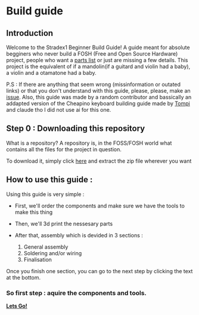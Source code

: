 # Build guide

## Introduction

Welcome to the Stradex1 Beginner Build Guide! A guide meant for absolute begginers who never build a FOSH (Free and Open Source Hardware) project, people who want a [parts list](OrderGuide.md) or just are missing a few details. This project is the equivalent of if a mandolin(if a guitard and violin had a baby), a violin and a otamatone had a baby.

P.S : If there are anything that seem wrong (missinformation or outated links) or that you don't understand with this guide, please, please, make an [issue](#123). Also, this guide was made by a random contributor and bassically an addapted version of the Cheapino keyboard building guide made by [Tompi](https://github.com/tompi) and claude tho I did not use ai for this one.

## Step 0 : Downloading this repository

What is a repository? A repository is, in the FOSS/FOSH world what contains all the files for the project in question.

To download it, simply click [here](https://github.com/Blyn-code/Stradex1/archive/refs/heads/main.zip) and extract the zip file wherever you want

## **How to use this guide :**

Using this guide is very simple : 

- First, we'll order the components and make sure we have the tools to make this thing
- Then, we'll 3d print the nessesary parts
- After that, assembly which is devided in 3 sections :

    1. General assembly
    2. Soldering and/or wiring
    3. Finalisation

Once you finish one section, you can go to the next step by clicking the text at the bottom.

### So first step : aquire the components and tools.

[**Lets Go!**](OrderGuide.md)
